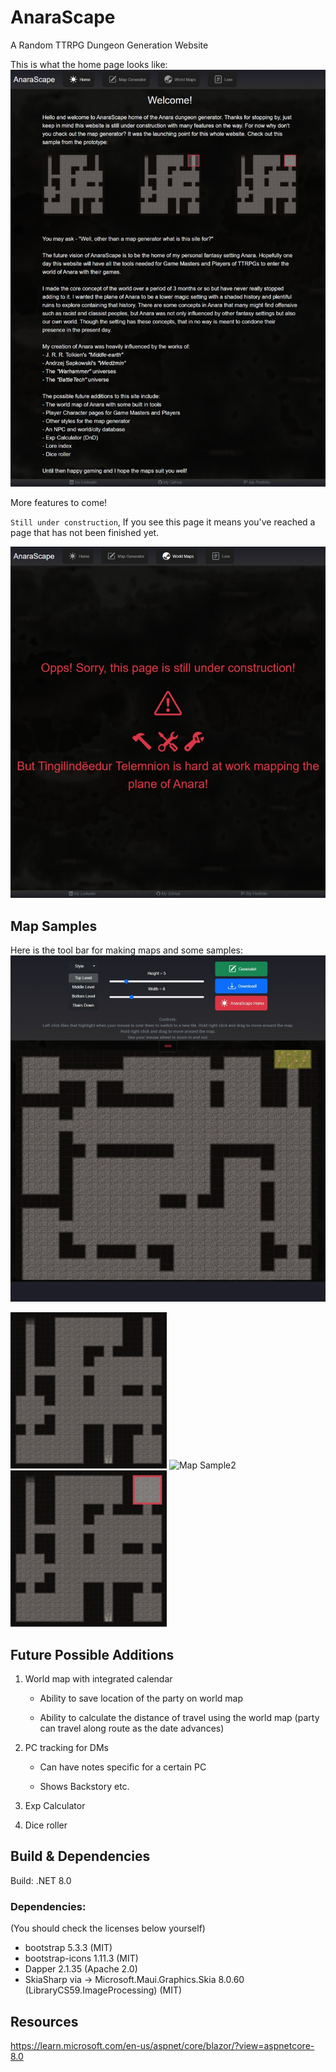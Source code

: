 # AnaraScape
A Random TTRPG Dungeon Generation Website

This is what the home page looks like:
![HomeSample](HomeSample.jpeg)

More features to come!

`Still under construction`,
If you see this page it means you've reached a page that has not been finished yet.

![UnderConstructionSample](UnderconstructionPageSample.jpeg)

## Map Samples

Here is the tool bar for making maps and some samples:
![ToolbarSample](MapGeneratorSample.jpeg)

![Map Sample1](AnaraScapeWeb/wwwroot/static/anaraSample1.png)
![Map Sample2](AnaraScapeWeb/wwwroot/static/anaraSample2.png)
![Map Sample3](AnaraScapeWeb/wwwroot/static/anaraSample3.png)

## Future Possible Additions

1. World map with integrated calendar

    - Ability to save location of the party on world map

    - Ability to calculate the distance of travel using the world map (party can travel along route as the date advances)

2. PC tracking for DMs

    - Can have notes specific for a certain PC

    - Shows Backstory etc.

3. Exp Calculator

4. Dice roller


## Build & Dependencies
 Build: .NET 8.0

### Dependencies:
(You should check the licenses below yourself)

 - bootstrap 5.3.3 (MIT)
 - bootstrap-icons 1.11.3 (MIT)
 - Dapper 2.1.35 (Apache 2.0)
 - SkiaSharp via -> Microsoft.Maui.Graphics.Skia 8.0.60 (LibraryCS59.ImageProcessing) (MIT)

## Resources 

https://learn.microsoft.com/en-us/aspnet/core/blazor/?view=aspnetcore-8.0
